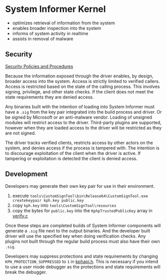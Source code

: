# System Informer Kernel

- optimizes retrieval of information from the system
- enables broader inspection into the system 
- informs of system activity in realtime
- assists in removal of malware 

## Security 

[Security Policies and Procedures](../SECURITY.md)

Because the information exposed through the driver enables, by design, broader 
access into the system. Access is strictly limited to verified callers. 
Access is restricted based on the state of the calling process. This involves 
signing, privilege, and other state checks. If the client does not meet the 
state requirements they are denied access.

Any binaries built with the intention of loading into System Informer must 
have a `.sig` from the key pair integrated into the build process and driver. 
Or be signed by Microsoft or an anti-malware vendor. Loading of unsigned 
modules will restrict access to the driver. Third-party plugins are supported, 
however when they are loaded access to the driver will be restricted as they 
are not signed.

The driver tracks verified clients, restricts access by other actors on the 
system, and denies access if the process is tampered with. The intention is to 
discourage exploitation of the client when the driver is active. If tampering 
or exploitation is detected the client is denied access.

## Development

Developers may generate their own key pair for use in their environment.

1. execute `tools\CustomSignTool\bin\Release64\CustomSignTool.exe createkeypair kph.key public.key`
2. copy `kph.key` into `tools\CustomSignTool\resources`
3. copy the bytes for `public.key` into the `KphpTrustedPublicKey` array in [verify.c](verify.c)

Once these steps are completed builds of System Informer components will 
generate a `.sig` file next to the output binaries. And the developer built 
driver will use the specified key when doing verification checks. Any plugins
not built through the regular build process must also have their own `.sig`.

Developers may suppress protections and state requirements by changing 
`KPH_PROTECTION_SUPPRESSED` to `1` in [kphapi.h](../kphlib/include/kphapi.h). 
This is necessary if you intend to use a user mode debugger as the protections 
and state requirements will break the debugger. 
